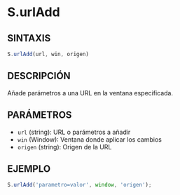 # S.urlAdd

## SINTAXIS
```javascript
S.urlAdd(url, win, origen)
```

## DESCRIPCIÓN
Añade parámetros a una URL en la ventana especificada.

## PARÁMETROS
- `url` (string): URL o parámetros a añadir
- `win` (Window): Ventana donde aplicar los cambios
- `origen` (string): Origen de la URL

## EJEMPLO
```javascript
S.urlAdd('parametro=valor', window, 'origen');
```